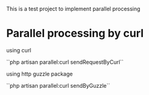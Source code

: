 This is a test project to implement parallel processing
<h1>Parallel processing by curl</h1>
<p>using curl</p>
``php artisan parallel:curl sendRequestByCurl``
<p>using http guzzle package</p>
``php artisan parallel:curl sendByGuzzle``
